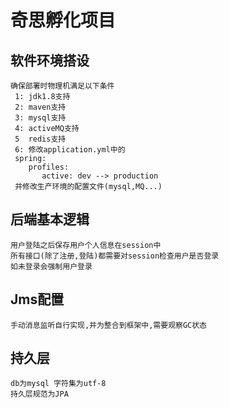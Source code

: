 # 奇思孵化项目

## 软件环境搭设
```shell
确保部署时物理机满足以下条件
 1: jdk1.8支持
 2: maven支持
 3: mysql支持
 4: activeMQ支持
 5  redis支持
 6: 修改application.yml中的
 spring:
    profiles:
       active: dev --> production
 并修改生产环境的配置文件(mysql,MQ...)
```

## 后端基本逻辑
```shell
用户登陆之后保存用户个人信息在session中
所有接口(除了注册,登陆)都需要对session检查用户是否登录
如未登录会强制用户登录
```

## Jms配置
```$xslt
手动消息监听自行实现,并为整合到框架中,需要观察GC状态
```

## 持久层
```$xslt
db为mysql 字符集为utf-8
持久层规范为JPA
```


